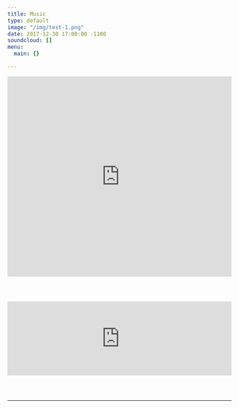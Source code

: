```yaml
---
title: Music
type: default
image: "/img/test-1.png"
date: 2017-12-30 17:00:00 -1100
soundcloud: []
menu:
  main: {}

---
```

<div style="margin-bottom: 2em;padding-bottom: 2em;">
<iframe width="100%" height="450" scrolling="no" frameborder="no" src="https://w.soundcloud.com/player/?url=https%3A//api.soundcloud.com/playlists/126870226&amp;color=%23ff5500&amp;auto_play=false&amp;hide_related=false&amp;show_comments=true&amp;show_user=true&amp;show_reposts=false&amp;show_teaser=true"></iframe>
</div>

<div style="margin-bottom: 2em;padding-bottom: 2em;">
<iframe width="100%" height="166" scrolling="no" frameborder="no" src="https://w.soundcloud.com/player/?url=https%3A//api.soundcloud.com/tracks/214127333&amp;color=%23ff5500&amp;auto_play=false&amp;hide_related=false&amp;show_comments=true&amp;show_user=true&amp;show_reposts=false&amp;show_teaser=true"></iframe>
</div>
<hr>
